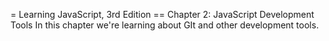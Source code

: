= Learning JavaScript, 3rd Edition
== Chapter 2: JavaScript Development Tools
 In this chapter we're learning about GIt and other
 development tools.